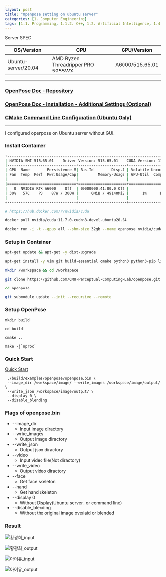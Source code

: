 ```yaml
---
layout: post
title: "Openpose setting on ubuntu server"
categories: [1. Computer Engineering]
tags: [1.1. Programming, 1.1.2. C++, 1.2. Artificial Intelligence, 1.4. OS, 1.4.1. Linux, 1.5. Container, 1.5.1. Docker]
---
```


Server SPEC

|OS/Version|CPU|GPU/Version|
|----------|---|-----------|
|Ubuntu-server/20.04|AMD Ryzen Threadripper PRO 5955WX|A6000/515.65.01|

---

### [OpenPose Doc - Repository](https://github.com/CMU-Perceptual-Computing-Lab/openpose)

### [OpenPose Doc - Installation - Additional Settings (Optional)](https://github.com/CMU-Perceptual-Computing-Lab/openpose/blob/master/doc/installation/2_additional_settings.md)

### [CMake Command Line Configuration (Ubuntu Only)](https://github.com/CMU-Perceptual-Computing-Lab/openpose/blob/master/doc/installation/2_additional_settings.md#cmake-command-line-configuration-ubuntu-only)

---

I configured openpose on Ubuntu server without GUI.

### Install Container

```bash
+-----------------------------------------------------------------------------+
| NVIDIA-SMI 515.65.01    Driver Version: 515.65.01    CUDA Version: 11.7     |
|-------------------------------+----------------------+----------------------+
| GPU  Name        Persistence-M| Bus-Id        Disp.A | Volatile Uncorr. ECC |
| Fan  Temp  Perf  Pwr:Usage/Cap|         Memory-Usage | GPU-Util  Compute M. |
|                               |                      |               MIG M. |
|===============================+======================+======================|
|   0  NVIDIA RTX A6000    Off  | 00000000:41:00.0 Off |                  Off |
| 30%   57C    P0    87W / 300W |      0MiB / 49140MiB |      1%      Default |
|                               |                      |                  N/A |
+-------------------------------+----------------------+----------------------+

# https://hub.docker.com/r/nvidia/cuda

docker pull nvidia/cuda:11.7.0-cudnn8-devel-ubuntu20.04

docker run -i -t --gpus all --shm-size 32gb --name openpose nvidia/cuda:11.7.0-cudnn8-devel-ubuntu20.04
```

### Setup in Container

```bash
apt-get update && apt-get -y dist-upgrade

apt-get install -y vim git build-essential cmake python3 python3-pip libgoogle-glog-dev libprotobuf-dev protobuf-compiler libopencv-dev libboost-all-dev libhdf5-dev libatlas-base-dev

mkdir /workspace && cd /workspace

git clone https://github.com/CMU-Perceptual-Computing-Lab/openpose.git

cd openpose

git submodule update --init --recursive --remote
```

### Setup OpenPose

```
mkdir build

cd build

cmake ..

make -j`nproc`
```

### Quick Start

[Quick Start](https://cmu-perceptual-computing-lab.github.io/openpose/web/html/doc/md_doc_01_demo.html)

```
 ./build/examples/openpose/openpose.bin \
 --image_dir /workspace/image/ --write_images /workspace/image/output/ \
 --write_json /workspace/image/output/ \
 --display 0 \
 --disable_blending
```

### Flags of openpose.bin

* --image_dir
    * Input image diractory
* --write_images
    * Output image diractory
* --write_json
    * Output json diractory
* --video
    * Input video file(Not diractory)
* --write_video
    * Output video diractory
* --face
    * Get face skeleton
* --hand
    * Get hand skeleton
* --display 0
    * Without Display(Ubuntu server.. or command line)
* --disable_blending
    * Without the original image overlaid or blended

### Result

![황광희_input](https://raw.githubusercontent.com/maizer2/gitblog_img/main/1.%20Computer%20Engineering/1.2.%20Artificial%20Intelligence/2022-08-18-openpose/example_input_001.jpg)

![황광희_output](https://raw.githubusercontent.com/maizer2/gitblog_img/main/1.%20Computer%20Engineering/1.2.%20Artificial%20Intelligence/2022-08-18-openpose/example_input_001_rendered.png)

![아이유_input](https://raw.githubusercontent.com/maizer2/gitblog_img/main/1.%20Computer%20Engineering/1.2.%20Artificial%20Intelligence/2022-08-18-openpose/example_input_002.jpg)

![아이유_output](https://raw.githubusercontent.com/maizer2/gitblog_img/main/1.%20Computer%20Engineering/1.2.%20Artificial%20Intelligence/2022-08-18-openpose/example_input_002_rendered.png)

